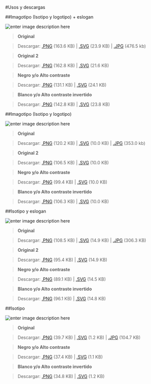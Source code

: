 #Usos y descargas


##Imagotipo (Isotipo y logotipo) + eslogan

![enter image description here](https://s3-sa-east-1.amazonaws.com/representamecl/public/cultura/ex_imagotipo%2Beslogan.jpg)

>**Original**

>Descargar: [.PNG](https://s3-sa-east-1.amazonaws.com/representamecl/public/cultura/Downloads/Original/imagotipo%2Beslogan/imagotipo%2Beslogan_original.png) (163.6 KB) | [.SVG](https://s3-sa-east-1.amazonaws.com/representamecl/public/cultura/Downloads/Original/imagotipo%2Beslogan/imagotipo%2Beslogan_original.svg) (23.9 KB) | [.JPG](https://s3-sa-east-1.amazonaws.com/representamecl/public/cultura/Downloads/Original/imagotipo%2Beslogan/imagotipo%2Beslogan_original.jpg) (476.5 kb)

>**Original 2**

>Descargar: [.PNG](https://s3-sa-east-1.amazonaws.com/representamecl/public/cultura/Downloads/Original_02/imagotipo%2Beslogan/imagotipo%2Beslogan_original2.png) (162.8 KB) | [.SVG](https://s3-sa-east-1.amazonaws.com/representamecl/public/cultura/Downloads/Original_02/imagotipo%2Beslogan/imagotipo%2Beslogan_original2.svg) (21.6 KB) 

>**Negro y/o Alto contraste**

>Descargar: [.PNG](https://s3-sa-east-1.amazonaws.com/representamecl/public/cultura/Downloads/BN/imagotipo%2Beslogan/imagotipo%2Beslogan_BN.png) (131.1 KB) | [.SVG](https://s3-sa-east-1.amazonaws.com/representamecl/public/cultura/Downloads/BN/imagotipo%2Beslogan/imagotipo%2Beslogan_BN.svg) (24.1 KB) 

>**Blanco y/o Alto contraste invertido**

>Descargar: [.PNG](https://s3-sa-east-1.amazonaws.com/representamecl/public/cultura/Downloads/BN_invertido/imagotipo%2Beslogan/imagotipo%2Beslogan_BNinvertido.png) (142.8 KB) | [.SVG](https://s3-sa-east-1.amazonaws.com/representamecl/public/cultura/Downloads/BN_invertido/imagotipo%2Beslogan/imagotipo%2Beslogan_BNinvertido.svg) (23.8 KB) 




##Imagotipo (Isotipo y logotipo) 

![enter image description here](https://s3-sa-east-1.amazonaws.com/representamecl/public/cultura/ex_imagotipo.jpg)

>**Original**

>Descargar: [.PNG](https://s3-sa-east-1.amazonaws.com/representamecl/public/cultura/Downloads/Original/imagotipo/imagotipo_original.png) (120.2 KB) | [.SVG](https://s3-sa-east-1.amazonaws.com/representamecl/public/cultura/Downloads/Original/imagotipo/imagotipo_original.svg) (10.0 KB) | [.JPG](https://s3-sa-east-1.amazonaws.com/representamecl/public/cultura/Downloads/Original/imagotipo/imagotipo_original.jpg) (353.0 kb)

>**Original 2**

>Descargar: [.PNG](https://s3-sa-east-1.amazonaws.com/representamecl/public/cultura/Downloads/Original_02/imagotipo/imagotipo_original2.png) (106.5 KB) | [.SVG](https://s3-sa-east-1.amazonaws.com/representamecl/public/cultura/Downloads/Original_02/imagotipo/imagotipo_original2.svg) (10.0 KB) 

>**Negro y/o Alto contraste**

>Descargar: [.PNG](https://s3-sa-east-1.amazonaws.com/representamecl/public/cultura/Downloads/BN/imagotipo/imagotipo_BN.png) (99.4 KB) | [.SVG](https://s3-sa-east-1.amazonaws.com/representamecl/public/cultura/Downloads/BN/imagotipo/imagotipo_BN.svg) (10.0 KB) 

>**Blanco y/o Alto contraste invertido**

>Descargar: [.PNG](https://s3-sa-east-1.amazonaws.com/representamecl/public/cultura/Downloads/BN_invertido/imagotipo/imagotipo_BNinvertido.png) (106.3 KB) | [.SVG](https://s3-sa-east-1.amazonaws.com/representamecl/public/cultura/Downloads/BN_invertido/imagotipo/imagotipo_BNinvertido.svg) (10.0 KB) 


##Isotipo y eslogan 

![enter image description here](https://s3-sa-east-1.amazonaws.com/representamecl/public/cultura/ex_isotipo%2Beslogan.jpg)

>**Original**

>Descargar: [.PNG](https://s3-sa-east-1.amazonaws.com/representamecl/public/cultura/Downloads/Original/isotipo%2Beslogan/isotipo%2Beslogan_original.png) (108.5 KB) | [.SVG](https://s3-sa-east-1.amazonaws.com/representamecl/public/cultura/Downloads/Original/isotipo%2Beslogan/isotipo%2Beslogan_original.svg) (14.9 KB) | [.JPG](https://s3-sa-east-1.amazonaws.com/representamecl/public/cultura/Downloads/Original/isotipo%2Beslogan/isotipo%2Beslogan_original.jpg) (306.3 KB)

>**Original 2**

>Descargar: [.PNG](https://s3-sa-east-1.amazonaws.com/representamecl/public/cultura/Downloads/Original_02/isotipo%2Beslogan/isotipo%2Beslogan_original2.png) (95.4 KB) | [.SVG](https://s3-sa-east-1.amazonaws.com/representamecl/public/cultura/Downloads/Original_02/isotipo%2Beslogan/isotipo%2Beslogan_original2.svg) (14.9 KB) 

>**Negro y/o Alto contraste**

>Descargar: [.PNG](https://s3-sa-east-1.amazonaws.com/representamecl/public/cultura/Downloads/BN/isotipo%2Beslogan/isotipo%2Beslogan_BN.png) (89.1 KB) | [.SVG](https://s3-sa-east-1.amazonaws.com/representamecl/public/cultura/Downloads/BN/isotipo%2Beslogan/isotipo%2Beslogan_BN.svg) (14.5 KB) 

>**Blanco y/o Alto contraste invertido**

>Descargar: [.PNG](https://s3-sa-east-1.amazonaws.com/representamecl/public/cultura/Downloads/BN_invertido/isotipo%2Beslogan/isotipo%2Beslogan_BNinvertido.png) (96.1 KB) | [.SVG](https://s3-sa-east-1.amazonaws.com/representamecl/public/cultura/Downloads/BN_invertido/isotipo%2Beslogan/isotipo%2Beslogan_BNinvertido.svg) (14.8 KB) 


##Isotipo

![enter image description here](https://s3-sa-east-1.amazonaws.com/representamecl/public/cultura/isotipo-usos.jpg)

>**Original**

>Descargar: [.PNG](https://s3-sa-east-1.amazonaws.com/representamecl/public/cultura/Downloads/Original/isotipo/isotipo_original.png) (39.7 KB) | [.SVG](https://s3-sa-east-1.amazonaws.com/representamecl/public/cultura/Downloads/Original/isotipo/isotipo_original.svg) (1.2 KB) | [.JPG](https://s3-sa-east-1.amazonaws.com/representamecl/public/cultura/Downloads/Original/isotipo/isotipo_original.jpg) (104.7 KB)

>**Negro y/o Alto contraste**

>Descargar: [.PNG](https://s3-sa-east-1.amazonaws.com/representamecl/public/cultura/Downloads/BN/isotipo/isotipo_BN.png) (37.4 KB) | [.SVG](https://s3-sa-east-1.amazonaws.com/representamecl/public/cultura/Downloads/BN/isotipo/isotipo_BN.svg) (1.1 KB) 

>**Blanco y/o Alto contraste invertido**

>Descargar: [.PNG](https://s3-sa-east-1.amazonaws.com/representamecl/public/cultura/Downloads/BN_invertido/isotipo/isotipo_BN_invertido.png) (34.8 KB) | [.SVG](https://s3-sa-east-1.amazonaws.com/representamecl/public/cultura/Downloads/BN_invertido/isotipo/isotipo_BNinvertido.svg) (1.2 KB) 






